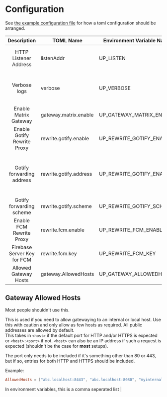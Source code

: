 # Configuration

See [the example configuration file](../example-config.toml) for how a toml configuration should be arranged.

| Description                 | TOML Name              | Environment Variable Name | Type        | More Info                                                                     |
| :---:                       | ---                    | ---                       | ---         | ---                                                                           |
| HTTP Listener Address       | listenAddr             | UP_LISTEN                 | string      | This doesn't have any effect inside docker.                                   |
| Verbose logs                | verbose                | UP_VERBOSE                | boolean     | Detailed logs or not. It is recommended to always set this to true.           |
| Enable Matrix Gateway       | gateway.matrix.enable  | UP_GATEWAY_MATRIX_ENABLE  | boolean     |                                                                               |
| Enable Gotify Rewrite Proxy | rewrite.gotify.enable  | UP_REWRITE_GOTIFY_ENABLE  | boolean     |                                                                               |
| Gotify forwarding address   | rewrite.gotify.address | UP_REWRITE_GOTIFY_ENABLE  | string      | What is the domain of your Gotify server. This has to be a `host:port` combo. |
| Gotify forwarding scheme    | rewrite.gotify.scheme  | UP_REWRITE_GOTIFY_SCHEME  | string      | `http` or `https`                                                             |
| Enable FCM Rewrite Proxy    | rewrite.fcm.enable     | UP_REWRITE_FCM_ENABLE     | boolean     |                                                                               |
| Firebase Server Key for FCM | rewrite.fcm.key        | UP_REWRITE_FCM_KEY        | string      |                                                                               |
| Allowed Gateway Hosts       | gateway.AllowedHosts   | UP_GATEWAY_ALLOWEDHOSTS   | string list | See relevant section below                                                    |



## Gateway Allowed Hosts

Most people shouldn't use this.

This is used if you need to allow gatewaying to an internal or local host. Use this with caution and only allow as few hosts as required. All public addresses are allowed by default.  
This takes in `<host>` if the default port for HTTP and/or HTTPS is expected or `<host>:<port>` if not.
`<host>` can also be an IP address if such a request is expected (shouldn't be the case for **most** setups).  

The port only needs to be included if it's something other than 80 or 443, but if so, entries for both HTTP and HTTPS should be included.

Example:
```toml
AllowedHosts = ["abc.localhost:8443", "abc.localhost:8080",	"myinternaldomain.local"] 
```

 In environment variables, this is a comma seperated list                      |
